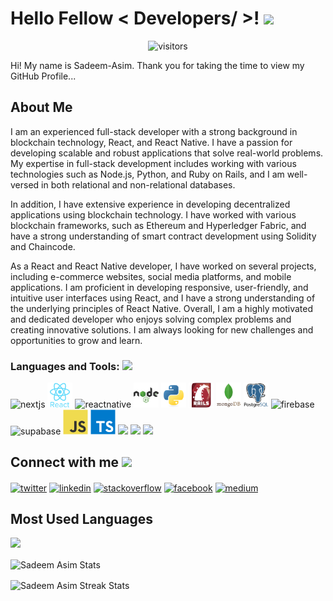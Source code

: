 <h1> Hello Fellow < Developers/ >! <img src="https://raw.githubusercontent.com/MartinHeinz/MartinHeinz/master/wave.gif" width="50px"> </h1>

<p align='center'>
  <img src="https://visitor-badge.glitch.me/badge?page_id=sadeem-asim.sadeem-asim" alt="visitors"/>
</p>

<div size='20px'> Hi! My name is Sadeem-Asim. Thank you for taking the time to view my GitHub Profile...</div>

<h2> About Me</h2>
<p>I am an experienced full-stack developer with a strong background in blockchain technology, React, and React Native. I have a passion for developing scalable and robust applications that solve real-world problems. My expertise in full-stack development includes working with various technologies such as Node.js, Python, and Ruby on Rails, and I am well-versed in both relational and non-relational databases.</p>
<p>In addition, I have extensive experience in developing decentralized applications using blockchain technology. I have worked with various blockchain frameworks, such as Ethereum and Hyperledger Fabric, and have a strong understanding of smart contract development using Solidity and Chaincode.</p>
<p>As a React and React Native developer, I have worked on several projects, including e-commerce websites, social media platforms, and mobile applications. I am proficient in developing responsive, user-friendly, and intuitive user interfaces using React, and I have a strong understanding of the underlying principles of React Native. Overall, I am a highly motivated and dedicated developer who enjoys solving complex problems and creating innovative solutions. I am always looking for new challenges and opportunities to grow and learn.</p>

<h3 align="left">Languages and Tools: <img src="https://media2.giphy.com/media/QssGEmpkyEOhBCb7e1/giphy.gif" width="32px"></h3>
<p align="left">
  <!-- Add your preferred tool icons below -->
  <img src="https://cdn.worldvectorlogo.com/logos/nextjs-2.svg" alt="nextjs" width="40" height="40"/>
  <img src="https://raw.githubusercontent.com/devicons/devicon/master/icons/react/react-original-wordmark.svg" alt="react" width="40" height="40"/>
  <img src="https://reactnative.dev/img/header_logo.svg" alt="reactnative" width="40" height="40"/>
  <img src="https://raw.githubusercontent.com/devicons/devicon/master/icons/nodejs/nodejs-original-wordmark.svg" alt="nodejs" width="40" height="40"/>
  <img src="https://raw.githubusercontent.com/devicons/devicon/master/icons/python/python-original.svg" alt="python" width="40" height="40"/>
  <img src="https://raw.githubusercontent.com/devicons/devicon/master/icons/rails/rails-original-wordmark.svg" alt="ruby on rails" width="40" height="40"/>
  <img src="https://raw.githubusercontent.com/devicons/devicon/master/icons/mongodb/mongodb-original-wordmark.svg" alt="mongodb" width="40" height="40"/>
  <img src="https://raw.githubusercontent.com/devicons/devicon/master/icons/postgresql/postgresql-original-wordmark.svg" alt="postgresql" width="40" height="40"/>
  <img src="https://www.vectorlogo.zone/logos/firebase/firebase-icon.svg" alt="firebase" width="40" height="40"/>
  <img src="https://www.vectorlogo.zone/logos/supabase/supabase-icon.svg" alt="supabase" width="40" height="40"/>
  <img src="https://raw.githubusercontent.com/devicons/devicon/master/icons/javascript/javascript-original.svg" alt="javascript" width="40" height="40"/>
  <img src="https://raw.githubusercontent.com/devicons/devicon/master/icons/typescript/typescript-original.svg" alt="typescript" width="40" height="40"/>
  <img width="32px" src="https://d1muf25xaso8hp.cloudfront.net/https%3A%2F%2Fs3.amazonaws.com%2Fappforest_uf%2Ff1616068656608x950469803572595500%2Fplugin_web3.png"/>
  <img width="32px" src="https://upload.wikimedia.org/wikipedia/commons/2/24/NFT_Icon.png"/>
  <img width="32px" src="https://www.pngall.com/wp-content/uploads/10/Binance-Coin-Crypto-Logo-PNG-Free-Image.png"/>
</p>

<h2> Connect with me <img src='https://raw.githubusercontent.com/ShahriarShafin/ShahriarShafin/main/Assets/handshake.gif' width="100px"> </h2>
<p align="left">
  <a href="https://twitter.com/sadeem_asim" target="blank"><img align="center" src="https://raw.githubusercontent.com/rahuldkjain/github-profile-readme-generator/master/src/images/icons/Social/twitter.svg" alt="twitter" height="30" width="40" /></a>
  <a href="https://linkedin.com/in/sadeem-asim" target="blank"><img align="center" src="https://raw.githubusercontent.com/rahuldkjain/github-profile-readme-generator/master/src/images/icons/Social/linked-in-alt.svg" alt="linkedin" height="30" width="40" /></a>
  <a href="https://stackoverflow.com/users/12345678/sadeem-asim" target="blank"><img align="center" src="https://raw.githubusercontent.com/rahuldkjain/github-profile-readme-generator/master/src/images/icons/Social/stack-overflow.svg" alt="stackoverflow" height="30" width="40" /></a>
  <a href="https://fb.com/sadeemasim" target="blank"><img align="center" src="https://raw.githubusercontent.com/rahuldkjain/github-profile-readme-generator/master/src/images/icons/Social/facebook.svg" alt="facebook" height="30" width="40" /></a>
  <a href="https://medium.com/@sadeem_asim" target="blank"><img align="center" src="https://raw.githubusercontent.com/rahuldkjain/github-profile-readme-generator/master/src/images/icons/Social/medium.svg" alt="medium" height="30" width="40" /></a>
</p>

<h2> Most Used Languages </h2>
<p>
  <img src="https://github-readme-stats.vercel.app/api/top-langs/?username=sadeem-asim&layout=compact"/>
</p>

<p>
  <img align="center" src="https://github-readme-stats.vercel.app/api?username=sadeem-asim&show_icons=true&locale=en" alt="Sadeem Asim Stats" />
</p>

<p>
  <img align="center" src="https://github-readme-streak-stats.herokuapp.com/?user=sadeem-asim" alt="Sadeem Asim Streak Stats" />
</p>
